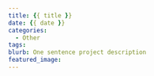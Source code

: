 ```yaml
---
title: {{ title }}
date: {{ date }}
categories: 
  - Other
tags: 
blurb: One sentence project description
featured_image:
---
```

